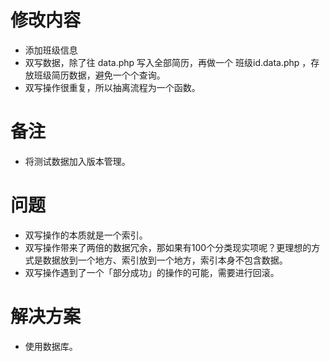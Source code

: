 # 修改内容

- 添加班级信息
- 双写数据，除了往 data.php 写入全部简历，再做一个 班级id.data.php ，存放班级简历数据，避免一个个查询。
- 双写操作很重复，所以抽离流程为一个函数。

# 备注

- 将测试数据加入版本管理。

# 问题

- 双写操作的本质就是一个索引。
- 双写操作带来了两倍的数据冗余，那如果有100个分类现实项呢？更理想的方式是数据放到一个地方、索引放到一个地方，索引本身不包含数据。
- 双写操作遇到了一个「部分成功」的操作的可能，需要进行回滚。

# 解决方案

- 使用数据库。

